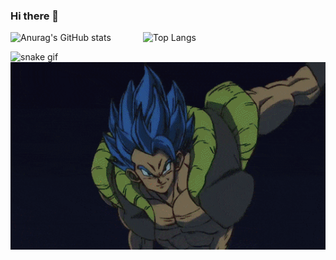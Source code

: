 ### Hi there 👋

<!--
**Azzy001/Azzy001** is a ✨ _special_ ✨ repository because its `README.md` (this file) appears on your GitHub profile.

Here are some ideas to get you started:

- 🔭 I’m currently working on ...
- 🌱 I’m currently learning ...
- 👯 I’m looking to collaborate on ...
- 🤔 I’m looking for help with ...
- 💬 Ask me about ...
- 📫 How to reach me: ...
- 😄 Pronouns: ...
- ⚡ Fun fact: ...
-->

![Anurag's GitHub stats](https://github-readme-stats.vercel.app/api?username=Azzy001&show_icons=true&theme=radical)
&nbsp;
&nbsp;
&nbsp;
&nbsp;
&nbsp;
&nbsp;
![Top Langs](https://github-readme-stats.vercel.app/api/top-langs/?username=Azzy001&theme=tokyonight)

![snake gif](https://github.com/Azzy001/Azzy001/blob/output/github-contribution-grid-snake.gif)
<img src="https://github.com/Azzy001/Azzy001/blob/main/images/dragon-ball.gif" height=300 width=850>
